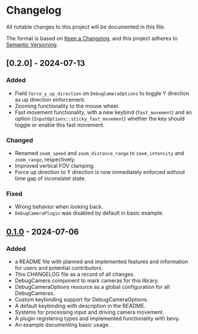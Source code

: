 # Changelog

All notable changes to this project will be documented in this file.

The format is based on [Keep a Changelog](https://keepachangelog.com/en/1.1.0/),
and this project adheres to [Semantic Versioning](https://semver.org/spec/v2.0.0.html).

## [0.2.0] - 2024-07-13

### Added

- Field `force_y_up_direction` on `DebugCameraOptions` to toggle Y direction as
  up direction enforcement.
- Zooming functionality to the mouse wheel.
- Fast movement functionality, with a new keybind (`fast_movement`) and an
  option (`InputOptions::sticky_fast_movement`) whether the key should toggle
  or enable this fast movement.

### Changed

- Renamed `zoom_speed` and `zoom_distance_range` to `zoom_intensity` and `zoom_range`, respectively.
- Improved vertical FOV clamping.
- Force up direction to Y direction is now immediately enforced without time
  gap of inconsistet state.

### Fixed

- Wrong behavior when looking back.
- `DebugCameraPlugin` was disabled by default in basic example.

## [0.1.0] - 2024-07-06

### Added

- a README file with planned and implemented features and information for users
  and potential contributors.
- This CHANGELOG file as a record of all changes.
- DebugCamera component to mark cameras for this library.
- DebugCameraOptions resource as a global configuration for all DebugCameras.
- Custom keybinding support for DebugCameraOptions.
- A default keybinding with description in the README.
- Systems for processing input and driving camera movement.
- A plugin registering types and implemented functionality with bevy.
- An example documenting basic usage.

[0.1.0]: https://github.com/cactusdualcore/bevy_freecam/releases/tag/v0.1.0
